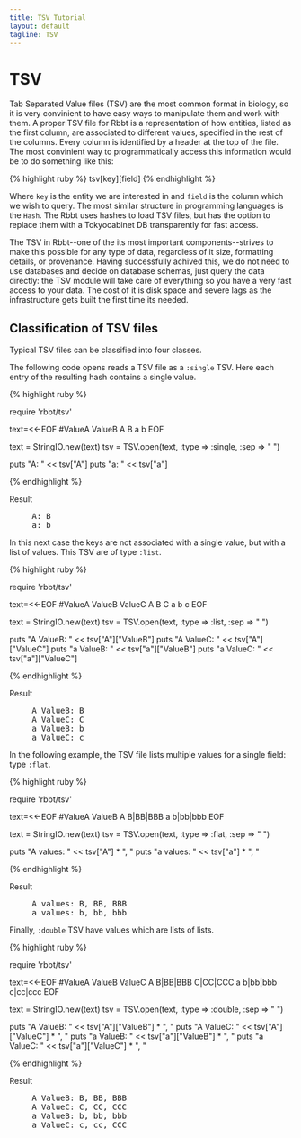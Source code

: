 ```yaml
---
title: TSV Tutorial
layout: default
tagline: TSV
---
```


# TSV

Tab Separated Value files (TSV) are the most common format in biology, so it is
very convinient to have easy ways to manipulate them and work with them. A
proper TSV file for Rbbt is a representation of how entities, listed as the
first column, are associated to different values, specified in the rest of the
columns. Every column is identified by a header at the top of the file. The
most convinient way to programmatically access this information would be to do
something like this:

{% highlight ruby %}
tsv[key][field]
{% endhighlight %}

Where `key` is the entity we are interested in and `field` is the column which
we wish to query. The most similar structure in programming languages is the `Hash`.
The Rbbt uses hashes to load TSV files, but has the option to replace them with a 
Tokyocabinet DB transparently for fast access.

The TSV in Rbbt--one of the its most important components--strives to make
this possible for any type of data, regardless of it size, formatting details,
or provenance. Having successfully achived this, we do not need to use
databases and decide on database schemas, just query the data directly: the TSV
module will take care of everything so you have a very fast access to your
data. The cost of it is disk space and severe lags as the infrastructure
gets built the first time its needed. 

## Classification of TSV files

Typical TSV files can be classified into four classes.

The following code opens reads a TSV file as a `:single` TSV. Here
each entry of the resulting hash contains a single value.

{% highlight ruby %}

require 'rbbt/tsv'

text=<<-EOF
#ValueA	ValueB
A B
a b
EOF

text = StringIO.new(text)
tsv = TSV.open(text, :type => :single, :sep => " ")
      
puts "A: " << tsv["A"]
puts "a: " << tsv["a"]

{% endhighlight %}
<dl class='result'><dt>Result</dt><dd><pre>
A: B
a: b
</pre></dd></dl>

In this next case the keys are not associated with a single value, but with a
list of values. This TSV are of type `:list`.

{% highlight ruby %}

require 'rbbt/tsv'

text=<<-EOF
#ValueA	ValueB ValueC
A B C
a b c
EOF

text = StringIO.new(text)
tsv = TSV.open(text, :type => :list, :sep => " ")
      
puts "A ValueB: " << tsv["A"]["ValueB"] 
puts "A ValueC: " << tsv["A"]["ValueC"] 
puts "a ValueB: " << tsv["a"]["ValueB"] 
puts "a ValueC: " << tsv["a"]["ValueC"] 

{% endhighlight %}
<dl class='result'><dt>Result</dt><dd><pre>
A ValueB: B
A ValueC: C
a ValueB: b
a ValueC: c
</pre></dd></dl>

In the following example, the TSV file lists multiple values for a single
field: type `:flat`.

{% highlight ruby %}

require 'rbbt/tsv'

text=<<-EOF
#ValueA	ValueB
A B|BB|BBB 
a b|bb|bbb
EOF

text = StringIO.new(text)
tsv = TSV.open(text, :type => :flat, :sep => " ")
      
puts "A values: " << tsv["A"] * ", " 
puts "a values: " << tsv["a"] * ", "

{% endhighlight %}
<dl class='result'><dt>Result</dt><dd><pre>
A values: B, BB, BBB
a values: b, bb, bbb
</pre></dd></dl>

Finally, `:double` TSV have values which are lists of lists.

{% highlight ruby %}

require 'rbbt/tsv'

text=<<-EOF
#ValueA	ValueB ValueC
A B|BB|BBB C|CC|CCC
a b|bb|bbb c|cc|ccc
EOF

text = StringIO.new(text)
tsv = TSV.open(text, :type => :double, :sep => " ")
      
puts "A ValueB: " << tsv["A"]["ValueB"] * ", "
puts "A ValueC: " << tsv["A"]["ValueC"] * ", "
puts "a ValueB: " << tsv["a"]["ValueB"] * ", "
puts "a ValueC: " << tsv["a"]["ValueC"] * ", "

{% endhighlight %}
<dl class='result'><dt>Result</dt><dd><pre>
A ValueB: B, BB, BBB
A ValueC: C, CC, CCC
a ValueB: b, bb, bbb
a ValueC: c, cc, CCC
</pre></dd></dl>
